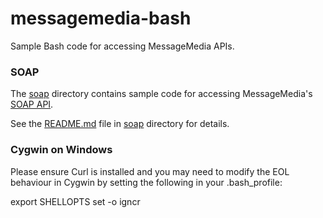 messagemedia-bash
==================

Sample Bash code for accessing MessageMedia APIs.

### SOAP

The [soap](soap) directory contains sample code for accessing MessageMedia's
[SOAP API](http://files.message-media.com.au/docs/MessageMedia_Messaging_Web_Service.pdf).

See the [README.md](soap/README.md) file in [soap](soap) directory for details.

### Cygwin on Windows
Please ensure Curl is installed and you may need to modify the EOL behaviour in Cygwin
by setting the following in your .bash_profile:

export SHELLOPTS
set -o igncr